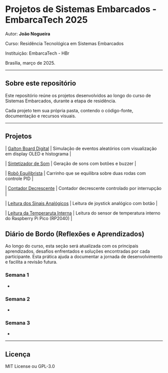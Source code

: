 # Projetos de Sistemas Embarcados - EmbarcaTech 2025

Autor: **João Nogueira**

Curso: Residência Tecnológica em Sistemas Embarcados

Instituição: EmbarcaTech - HBr

Brasília, março de 2025.

---

## Sobre este repositório

Este repositório reúne os projetos desenvolvidos ao longo do curso de Sistemas Embarcados, durante a etapa de residência.  

Cada projeto tem sua própria pasta, contendo o código-fonte, documentação e recursos visuais.

---

## Projetos

| [Galton Board Digital](./projetos/galton_board/) | Simulação de eventos aleatórios com visualização em display OLED e histograma |

| [Sintetizador de Som](./projetos/sintetizador_audio/) | Geração de sons com botões e buzzer |

| [Robô Equilibrista](./projetos/robo_equilibrista/) | Carrinho que se equilibra sobre duas rodas com controle PID |

| [Contador Decrescente](./projetos/cont_decrescente/) | Contador decrescente controlado por interrupção |

| [Leitura dos Sinais Analógicos](./projetos/joystick/) | Leitura de joystick analógico com botão |

| [Leitura da Temperaruta Interna](./projetos/temperatura_interna/) |  Leitura do sensor de temperatura interno do Raspberry Pi Pico (RP2040) |


##  Diário de Bordo (Reflexões e Aprendizados)

Ao longo do curso, esta seção será atualizada com os principais aprendizados, desafios enfrentados e soluções encontradas por cada participante. Esta prática ajuda a documentar a jornada de desenvolvimento e facilita a revisão futura.

### Semana 1

- 

### Semana 2

- 

### Semana 3

-

---

## Licença

MIT License ou GPL-3.0

